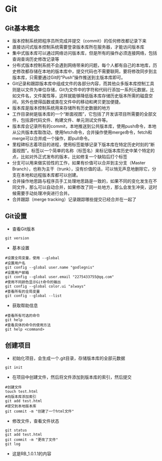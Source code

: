 # Git 

## Git基本概念

+ 版本控制系统把程序员所完成并提交（commit）的任何修改都记录下来
+ 直接访问式版本控制系统需要登录版本库所在服务器，才能访问版本库
+ 集中式版本库可以通过网络访问版本库，但是所有的操作必须连接网络，包括查询查询历史修改记录等
+ 分布式版本控制系统不会遇到网络带来的问题，每个人都有自己的本地库，历史修改都存储在本地的版本库中，提交代码也不需要联网，要将修改同步到主版本库，只需要通过Git的“Push”操作推送到主版本库即可。
+ Git记录和跟踪版本库中组成文件的各部分内容，而其他众多版本库控制工具则是以文件为单位存储，Git为文件中的字符和代码行添加一系列元数据，比如文件名，文件属性等，这样就能够降低版本库存储历史版本所需的磁盘空间，另外也使得函数或类在文件中的移动和拷贝更加便捷。
+ 版本库是版本控制系统用来存储所有历史数据的地方
+ 工作目录树是版本库的一个“断面视图”，它包括了开发该项目所需要的全部文件，包括源代码文件、构建文件、单元测试文件等。
+ 版本库会记录所有的commit，本地推送到公共版本库，使用push命令，本地从公共版本库取改动，使用fetch命令，合并操作使用merge命令，fetch和merge可以合并成一个操作，即pull命令。
+ 里程碑标志着项目的进程，使用标签能够记录下版本库在特定历史时刻的“断面视图”。标签以一个简单的名称（标签名）来标记版本库历史中某个特定的点，比如对外正式发布的版本，比如修复一个缺陷后打个标签
+ 分支可以用来做实验性的工作，如果有价值可以合并到主分支（Master Branch），也称为主干（trunk），没有价值的话，可以悄无声息地删除它，分支在本地和远程版本库都可以创建。
+ 合并操作地思路与程序员手工处理地思路是一致的，如果不同的变化发生在不同文件，那么可以自动合并，如果修改了同一处地方，那么会发生冲突，这时候需要手动处理冲突进行合并。
+ 合并跟踪（merge tracking）记录跟踪哪些提交已经合并在一起了

## Git设置

+ 查看Git版本

```shell
git version
```

+ 基本设置

```shell
#设置全局变量，使用 --global
#设置用户名
git config --global user.name "godlegnis"
#设置用户邮箱
git config --global user.email "2275433755@qq.com"
#使用不同颜色显示Git命令的输出
git config --global color.ui "always"
#查看所有的全局变量
git config --global --list
```

+ 获取帮助信息

````shell
#查看所有可选的命令
git help
#查看具体的命令的使用方法
git help <command>
````

## 创建项目

+ 初始化项目，会生成一个.git目录，存储版本库的全部元数据

```shell
git init
```

+ 在项目中创建文件，然后将文件添加到版本库的索引，然后提交

```shell
#创建文件
touch test.html
#向版本库添加索引
git add test.html
#提交到本地版本库
git commit -m "创建了一个html文件"
```

+ 修改文件，查看文件状态

```shell
git status
git add test.html
git commit -m "更改了文件"
git log
```

+ 这是RB_1.0.1.1的内容